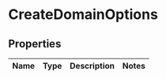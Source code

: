 # CreateDomainOptions
## Properties

Name | Type | Description | Notes
------------ | ------------- | ------------- | -------------



